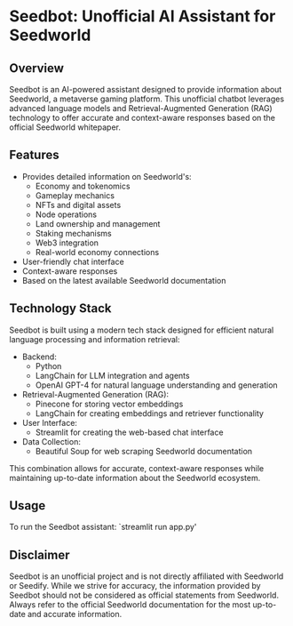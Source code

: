 # Seedbot: Unofficial AI Assistant for Seedworld

## Overview

Seedbot is an AI-powered assistant designed to provide information about Seedworld, a metaverse gaming platform. This unofficial chatbot leverages advanced language models and Retrieval-Augmented Generation (RAG) technology to offer accurate and context-aware responses based on the official Seedworld whitepaper.

## Features

- Provides detailed information on Seedworld's:
  - Economy and tokenomics
  - Gameplay mechanics
  - NFTs and digital assets
  - Node operations
  - Land ownership and management
  - Staking mechanisms
  - Web3 integration
  - Real-world economy connections
- User-friendly chat interface
- Context-aware responses
- Based on the latest available Seedworld documentation

## Technology Stack

Seedbot is built using a modern tech stack designed for efficient natural language processing and information retrieval:

- Backend:
  - Python
  - LangChain for LLM integration and agents
  - OpenAI GPT-4 for natural language understanding and generation
- Retrieval-Augmented Generation (RAG):
  - Pinecone for storing vector embeddings
  - LangChain for creating embeddings and retriever functionality
- User Interface:
  - Streamlit for creating the web-based chat interface
- Data Collection:
  - Beautiful Soup for web scraping Seedworld documentation

This combination allows for accurate, context-aware responses while maintaining up-to-date information about the Seedworld ecosystem.

## Usage

To run the Seedbot assistant:
`streamlit run app.py'

## Disclaimer

Seedbot is an unofficial project and is not directly affiliated with Seedworld or Seedify. While we strive for accuracy, the information provided by Seedbot should not be considered as official statements from Seedworld. Always refer to the official Seedworld documentation for the most up-to-date and accurate information.
